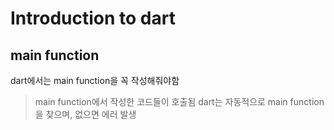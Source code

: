 # Introduction to dart

## main function
dart에서는 main function을 꼭 작성해줘야함
> main function에서 작성한 코드들이 호출됨
> dart는 자동적으로 main function을 찾으며, 없으면 에러 발생

